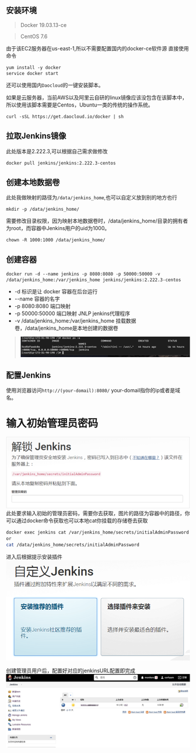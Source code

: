 ## 安装环境
>Docker 19.03.13-ce

>CentOS 7.6

由于该EC2服务器在us-east-1,所以不需要配置国内的docker-ce软件源
直接使用命令
```shell
yum install -y docker
service docker start 
```
还可以使用国内`Daocloud`的一键安装脚本。

如果是云服务器，当前AWS以及阿里云自研的linux镜像应该没包含在该脚本中，所以使用该脚本需要是Centos，Ubuntu一类的传统的操作系统。
```shell
curl -sSL https://get.daocloud.io/docker | sh
```
## 拉取Jenkins镜像
此处版本是2.222.3,可以根据自己需求做修改
```shell script
docker pull jenkins/jenkins:2.222.3-centos
```

## 创建本地数据卷
此处我做映射的路径为`/data/jenkins_home`,也可以自定义放到别的地方也行
```shell script
mkdir -p /data/jenkins_home/
```
需要修改目录权限，因为映射本地数据卷时，/data/jenkins_home/目录的拥有者为root，而容器中Jenkins用户的uid为1000。
```shell script
chown -R 1000:1000 /data/jenkins_home/
```

## 创建容器
```shell
docker run -d --name jenkins -p 8080:8080 -p 50000:50000 -v /data/jenkins_home:/var/jenkins_home jenkins/jenkins:2.222.3-centos
```

- -d 标识是让 docker 容器在后台运行  
- --name 容器的名字  
- -p 8080:8080 端口映射
- -p 50000:50000 端口映射 JNLP jenkins代理程序 
- -v /data/jenkins_home:/var/jenkins_home 挂载数据卷，/data/jenkins_home是本地创建的数据卷

> ![jenkins container](_images/jenkins-image.png)

## 配置Jenkins
使用浏览器访问`http://(your-domail):8080/` your-domail指你的ip或者是域名。  

# 输入初始管理员密码
![jenkins install-1](_images/jenkins-install-1.png)
此处要求输入初始的管理员密码，需要你去获取，图片的路径为容器中的路径，你可以通过docker命令获取也可以本地cat你挂载的存储卷去获取

```bash
docker exec jenkins cat /var/jenkins_home/secrets/initialAdminPassword
or
cat /data/jenkins_home/secrets/initialAdminPassword
```

进入后根据提示安装插件
![jenkins install-1](_images/jenkins-install-2.png)

创建管理员用户后，配置好对应的jenkinsURL配置即完成
![jenkins page](_images/jenkins-page.jpg)